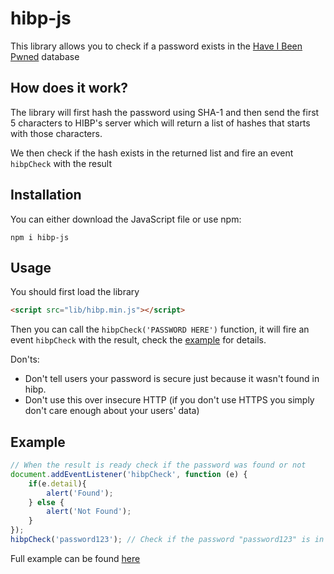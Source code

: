 # hibp-js
This library allows you to check if a password exists in the [Have I Been Pwned](https://haveibeenpwned.com/Passwords) database

## How does it work?
The library will first hash the password using SHA-1 and then send the first 5 characters to HIBP's server which will return a list of hashes that starts with those characters.

We then check if the hash exists in the returned list and fire an event `hibpCheck` with the result

## Installation
You can either download the JavaScript file or use npm:
```
npm i hibp-js
```

## Usage
You should first load the library
```html
<script src="lib/hibp.min.js"></script>
```

Then you can call the `hibpCheck('PASSWORD HERE')` function, it will fire an event `hibpCheck` with the result, check the [example](#example) for details.

Don'ts:
- Don't tell users your password is secure just because it wasn't found in hibp.
- Don't use this over insecure HTTP (if you don't use HTTPS you simply don't care enough about your users' data)

## Example
```javascript
// When the result is ready check if the password was found or not
document.addEventListener('hibpCheck', function (e) {  
    if(e.detail){
        alert('Found');
    } else {
        alert('Not Found');
    }
});
hibpCheck('password123'); // Check if the password "password123" is in HIBP's database
```
Full example can be found [here](example.html)